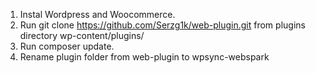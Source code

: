 1. Instal Wordpress and Woocommerce.
2. Run git clone https://github.com/Serzg1k/web-plugin.git from plugins directory wp-content/plugins/
3. Run composer update.
4. Rename plugin folder from web-plugin to  wpsync-webspark